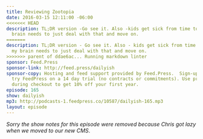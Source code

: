 ```yaml
---
title: Reviewing Zootopia
date: 2016-03-15 12:11:00 -06:00
<<<<<<< HEAD
description: TL;DR version -Go see it. Also -kids get sick from time to time and my
  brain needs to just deal with that and move on.
=======
description: TL;DR version - Go see it. Also - kids get sick from time to time and
  my brain needs to just deal with that and move on.
>>>>>>> parent of ddae6ac... Running markdown linter
sponsor: Feed.Press
sponsor-link: http://feed.press/dailyish
sponsor-copy: Hosting and feed support provided by Feed.Press.  Sign-up today and
  try FeedPress on a 14 day trial (no contracts or commitments). Use promo code "dailyish"
  during checkout to get 10% off your first year.
episode: 165
show: dailyish
mp3: http://podcasts-1.feedpress.co/10587/dailyish-165.mp3
layout: episode
---
```


<em>Sorry the show notes for this episode were removed because Chris got lazy when we moved to our new CMS</em>.
